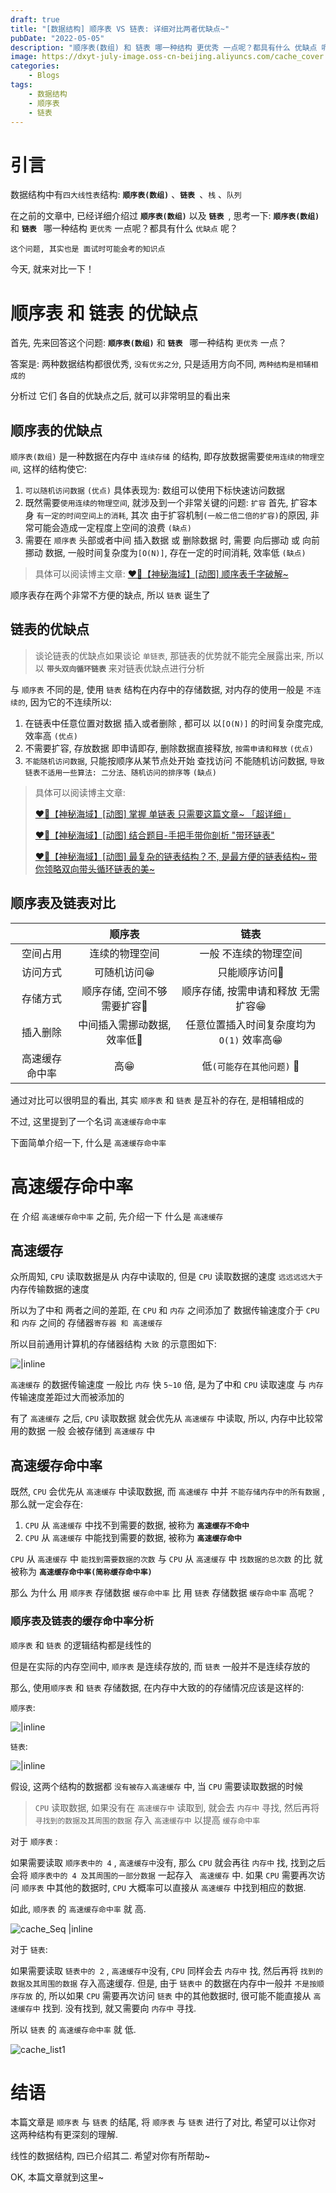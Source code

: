 ```yaml
---
draft: true
title: "[数据结构] 顺序表 VS 链表: 详细对比两者优缺点~"
pubDate: "2022-05-05"
description: "顺序表(数组) 和 链表 哪一种结构 更优秀 一点呢？都具有什么 优缺点 呢？"
image: https://dxyt-july-image.oss-cn-beijing.aliyuncs.com/cache_cover.webp
categories:
    - Blogs
tags: 
    - 数据结构
    - 顺序表
    - 链表
---
```


# 引言

数据结构中有`四大线性表`结构: **`顺序表(数组)`** 、**`链表 `**、`栈` 、`队列`

在之前的文章中, 已经详细介绍过 **`顺序表(数组)`** 以及 **`链表 `**, 思考一下: **`顺序表(数组)`** 和 **`链表 `** 哪一种结构 `更优秀` 一点呢？都具有什么 `优缺点` 呢？

`这个问题, 其实也是 面试时可能会考的知识点`

今天, 就来对比一下！

# 顺序表 和 链表 的优缺点

首先, 先来回答这个问题: **`顺序表(数组)`** 和 **`链表 `** 哪一种结构 `更优秀` 一点？

答案是: 两种数据结构都很优秀, `没有优劣之分`, 只是适用方向不同, `两种结构是相辅相成的`

分析过 它们 各自的优缺点之后, 就可以非常明显的看出来

## 顺序表的优缺点

`顺序表(数组)` 是一种数据在内存中 `连续存储` 的结构, 即存放数据需要`使用连续的物理空间`, 这样的结构使它: 

1. `可以随机访问数据`  `(优点)`
    具体表现为: 数组可以使用下标快速访问数据
2. 既然需要`使用连续的物理空间`, 就涉及到一个非常关键的问题: `扩容`
    首先, 扩容本身 `有一定的时间空间上的消耗`, 其次 由于扩容机制`(一般二倍二倍的扩容)`的原因, 非常可能会造成一定程度上空间的浪费 `(缺点)`
3. 需要在 `顺序表` 头部或者中间 插入数据 或 删除数据 时, 需要 向后挪动 或 向前挪动 数据, 一般时间复杂度为`[O(N)]`, 存在一定的时间消耗, 效率低  `(缺点)`

> 具体可以阅读博主文章: [❤️‍🔥【神秘海域】[动图] 顺序表千字破解~](https://humid1ch.cn/posts/DS-Sequence-Table)
>

顺序表存在两个非常不方便的缺点, 所以 `链表` 诞生了

## 链表的优缺点

>  谈论链表的优缺点如果谈论 `单链表`, 那链表的优势就不能完全展露出来, 所以 以 **`带头双向循环链表`** 来对链表优缺点进行分析

与 `顺序表` 不同的是, 使用 `链表` 结构在内存中的存储数据, 对内存的使用一般是 `不连续的`, 因为它的不连续所以: 

1. 在链表中任意位置对数据 插入或者删除 , 都可以 以`[O(N)]` 的时间复杂度完成, 效率高 `(优点)`
2. 不需要扩容, 存放数据 即申请即存, 删除数据直接释放, `按需申请和释放` `(优点)`
3. `不能随机访问数据`, 只能按顺序从某节点处开始 查找访问
    不能随机访问数据, `导致链表不适用一些算法: 二分法、随机访问的排序等` `(缺点)`

> 具体可以阅读博主文章: 
>
> [❤️‍🔥【神秘海域】[动图] 掌握 单链表 只需要这篇文章~ 「超详细」](https://humid1ch.cn/posts/DS-Single-List)
>
> [❤️‍🔥【神秘海域】[动图] 结合题目-手把手带你剖析 "带环链表"](https://humid1ch.cn/posts/DS-Circular-List)
>
> [❤️‍🔥【神秘海域】[动图] 最复杂的链表结构？不, 是最方便的链表结构~ 带你领略双向带头循环链表的美~](https://humid1ch.cn/posts/DS-Bidirectional-Headed-Circular-List)

## 顺序表及链表对比

|                 |           顺序表            |                   链表                    |
| :-------------: | :-------------------------: | :---------------------------------------: |
|    空间占用     |       连续的物理空间        |           一般 不连续的物理空间           |
|    访问方式     |         可随机访问😁         |               只能顺序访问🙁               |
|    存储方式     | 顺序存储, 空间不够需要扩容🙁 |    顺序存储, 按需申请和释放 无需扩容😁     |
|    插入删除     | 中间插入需挪动数据, 效率低🙁 | 任意位置插入时间复杂度均为 `O(1)` 效率高😁 |
| 高速缓存 命中率 |             高😁             |         低`(可能存在其他问题)` 🙁          |

通过对比可以很明显的看出, 其实 `顺序表` 和 `链表` 是互补的存在, 是相辅相成的

不过, 这里提到了一个名词 `高速缓存命中率`

下面简单介绍一下, 什么是 `高速缓存命中率`

# 高速缓存命中率

在 介绍 `高速缓存命中率` 之前, 先介绍一下 什么是 `高速缓存`

## 高速缓存

众所周知, `CPU` 读取数据是从 内存中读取的, 但是 `CPU` 读取数据的速度 `远远远远大于` 内存传输数据的速度

所以为了中和 两者之间的差距, 在 `CPU` 和 `内存` 之间添加了 数据传输速度介于 `CPU` 和 `内存` 之间的 存储器`寄存器 和 高速缓存`

所以目前通用计算机的存储器结构 `大致` 的示意图如下: 

![|inline](https://humid1ch.oss-cn-shanghai.aliyuncs.com/20250722154408663.webp)

`高速缓存` 的数据传输速度 一般比 `内存` 快 `5~10` 倍, 是为了中和 `CPU` 读取速度 与 `内存` 传输速度差距过大而被添加的

有了 `高速缓存` 之后, `CPU` 读取数据 就会优先从 `高速缓存` 中读取, 所以, 内存中比较常用的数据 一般 会被存储到 `高速缓存` 中

## 高速缓存命中率

既然, `CPU` 会优先从 `高速缓存` 中读取数据, 而 `高速缓存` 中并 `不能存储内存中的所有数据` , 那么就一定会存在: 

1. `CPU` 从 `高速缓存` 中找不到需要的数据, 被称为 **`高速缓存不命中`**
2. `CPU` 从 `高速缓存` 中能找到需要的数据, 被称为 **`高速缓存命中`**

`CPU` 从 `高速缓存` 中 `能找到需要数据的次数` 与 `CPU` 从 `高速缓存` 中 `找数据的总次数` 的比 就被称为 **`高速缓存命中率(简称缓存命中率)`**



那么 为什么 用 `顺序表` 存储数据 `缓存命中率` 比 用 `链表` 存储数据 `缓存命中率` 高呢？

### 顺序表及链表的缓存命中率分析

`顺序表` 和 `链表` 的逻辑结构都是线性的

但是在实际的内存空间中, `顺序表` 是连续存放的, 而 `链表` 一般并不是连续存放的

那么, 使用`顺序表` 和 `链表` 存储数据, 在内存中大致的的存储情况应该是这样的: 

`顺序表`: 

![|inline](https://humid1ch.oss-cn-shanghai.aliyuncs.com/20250722154411015.webp)

`链表`: 

![|inline](https://humid1ch.oss-cn-shanghai.aliyuncs.com/20250722154412768.webp)

假设, 这两个结构的数据都 `没有被存入高速缓存` 中, 当 `CPU`  需要读取数据的时候

> `CPU` 读取数据, 如果没有在 `高速缓存中` 读取到, 就会去 `内存中` 寻找, 然后再将 `寻找到的数据及其周围的数据` 存入 `高速缓存中` 以提高 `缓存命中率`

对于 `顺序表` : 

如果需要读取 `顺序表中的 4` , `高速缓存中`没有, 那么 `CPU` 就会再往 `内存中` 找, 找到之后会将 `顺序表中的 4 及其周围的一部分数据` 一起存入 ` 高速缓存` 中. 如果 `CPU` 需要再次访问 `顺序表` 中其他的数据时, `CPU` 大概率可以直接从 `高速缓存` 中找到相应的数据. 

如此, `顺序表` 的 `高速缓存命中率` 就 高. 

![cache_Seq |inline](https://humid1ch.oss-cn-shanghai.aliyuncs.com/20250722154414681.gif)

对于 `链表`: 

如果需要读取 `链表中的 2` , `高速缓存中`没有, `CPU` 同样会去 `内存中` 找, 然后再将 `找到的数据及其周围的数据` 存入高速缓存. 但是, 由于 `链表中` 的数据在内存中一般并 `不是按顺序存放` 的, 所以如果 `CPU` 需要再次访问 `链表` 中的其他数据时, 很可能不能直接从 `高速缓存中` 找到. 没有找到, 就又需要向 `内存中` 寻找.  

所以 `链表` 的 `高速缓存命中率` 就 低. 

![cache_list1](https://humid1ch.oss-cn-shanghai.aliyuncs.com/20250722154422260.gif)

# 结语

本篇文章是 `顺序表` 与 `链表` 的结尾, 将 `顺序表` 与 `链表` 进行了对比, 希望可以让你对 这两种结构有更深刻的理解. 

线性的数据结构, 四已介绍其二. 希望对你有所帮助~

OK, 本篇文章就到这里~



